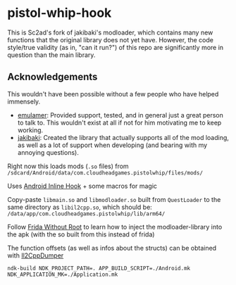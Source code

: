 # pistol-whip-hook

This is Sc2ad's fork of jakibaki's modloader, which contains many new functions that the original library does not yet have. However, the code style/true validity (as in, "can it run?") of this repo are significantly more in question than the main library.

## Acknowledgements

This wouldn't have been possible without a few people who have helped immensely.

- [emulamer](https://github.com/emulamer/): Provided support, tested, and in general just a great person to talk to. This wouldn't exist at all if not for him motivating me to keep working.
- [jakibaki](https://github.com/jakibaki/): Created the library that actually supports all of the mod loading, as well as a lot of support when developing (and bearing with my annoying questions).

Right now this loads mods (`.so` files) from `/sdcard/Android/data/com.cloudheadgames.pistolwhip/files/mods/`

Uses [Android Inline Hook](https://github.com/ele7enxxh/Android-Inline-Hook) + some macros for magic

Copy-paste `libmain.so` and `libmodloader.so` built from `QuestLoader` to the same directory as `libil2cpp.so`, which should be: `/data/app/com.cloudheadgames.pistolwhip/lib/arm64/`

Follow [Frida Without Root](https://koz.io/using-frida-on-android-without-root/) to learn how to inject the modloader-library into the apk (with the so built from this instead of frida)

The function offsets (as well as infos about the structs) can be obtained with [Il2CppDumper](https://github.com/sc2ad/Il2CppDumper)

```ndk
ndk-build NDK_PROJECT_PATH=. APP_BUILD_SCRIPT=./Android.mk NDK_APPLICATION_MK=./Application.mk
```
